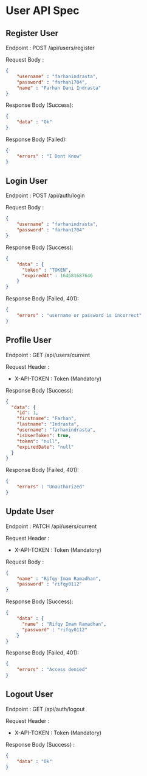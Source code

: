 # User API Spec

## Register User

Endpoint : POST /api/users/register

Request Body :

```json 
{
    "username" : "farhanindrasta",
    "password" : "farhan1704",
    "name" : "Farhan Dani Indrasta"
}
```

Response Body (Success):

```json
{
    "data" : "Ok"
}
```

Response Body (Failed):

```json
{
    "errors" : "I Dont Know"
}
```

## Login User

Endpoint : POST /api/auth/login

Request Body :

```json 
{
    "username" : "farhanindrasta",
    "password" : "farhan1704"
}
```

Response Body (Success):

```json
{
    "data" : {
      "token" : "TOKEN",
      "expiredAt" : 164681687646 
    }
}
```

Response Body (Failed, 401):

```json
{
    "errors" : "username or password is incorrect"
}
```

## Profile User

Endpoint : GET /api/users/current

Request Header :

- X-API-TOKEN : Token (Mandatory)

Response Body (Success):

```json
{
  "data": {
    "id": 1,
    "firstname": "Farhan",
    "lastname": "Indrasta",
    "username": "farhanindrasta",
    "isUserToken": true,
    "token": "null",
    "expiredDate": "null"
  }
}
```

Response Body (Failed, 401):

```json
{
    "errors" : "Unauthorized"
}
```

## Update User

Endpoint : PATCH /api/users/current

Request Header :

- X-API-TOKEN : Token (Mandatory)

Request Body :

```json 
{
    "name" : "Rifqy Imam Ramadhan", 
    "password" : "rifqy0112"
}
```

Response Body (Success):

```json
{
    "data" : {
      "name" : "Rifqy Imam Ramadhan", 
      "password" : "rifqy0112"
    }
}
```

Response Body (Failed, 401):

```json
{
    "errors" : "Access denied"
}
```

## Logout User

Endpoint : GET /api/auth/logout

Request Header :

- X-API-TOKEN : Token (Mandatory)

Response Body (Success) :

```json
{
    "data" : "Ok"
}
```

